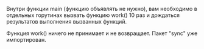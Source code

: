 Внутри функции main (функцию объявлять не нужно), вам необходимо в отдельных горутинах вызвать функцию work() 10 раз и дождаться результатов выполнения вызванных функций.


Функция work() ничего не принимает и не возвращает. Пакет "sync" уже импортирован.